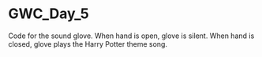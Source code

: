 # GWC_Day_5
Code for the sound glove. When hand is open, glove is silent. When hand is closed, glove plays the Harry Potter theme song.
